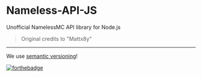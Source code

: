 # Nameless-API-JS
Unofficial NamelessMC API library for Node.js

> Original credits to "Mattx8y"

___
We use [semantic versioning](https://semver.org/)! 

[![forthebadge](https://forthebadge.com/images/badges/built-with-swag.svg)](https://forthebadge.com)
